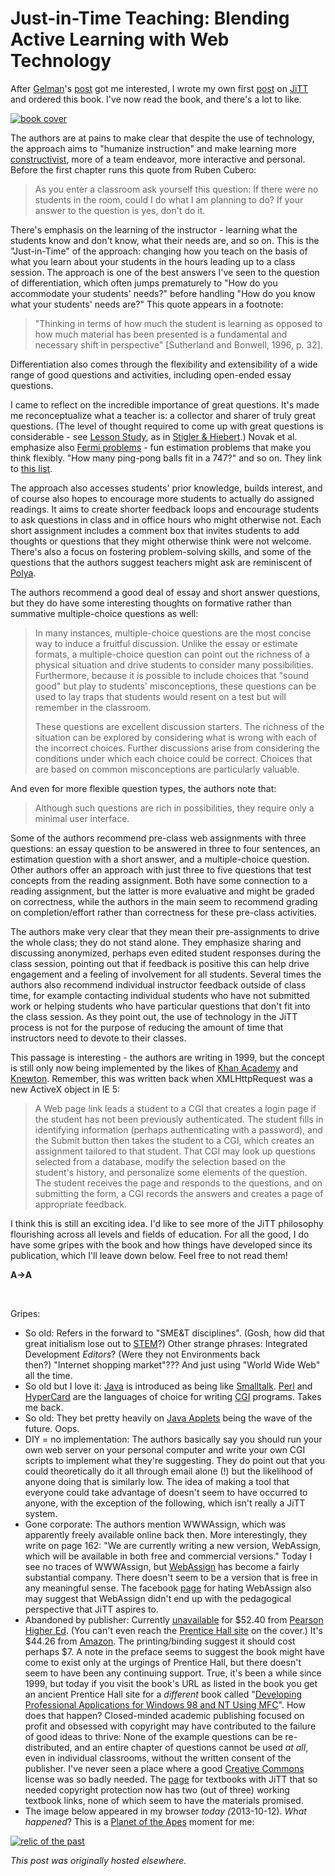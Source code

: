 # Just-in-Time Teaching: Blending Active Learning with Web Technology



After <a href="http://andrewgelman.com/">Gelman</a>'s <a href="http://andrewgelman.com/2013/09/27/setting-up-jitts-online/">post</a> got me interested, I wrote my own first <a href="http://planspace.org/2013/10/08/just-in-time-teaching-jitt-very-cool-but-hamstrung-by-lousy-name-and-lack-of-implementation/">post</a> on <a href="http://jittdl.physics.iupui.edu/jitt/">JiTT</a> and ordered this book. I've now read the book, and there's a lot to like.

<a href="http://www.amazon.com/Just-In-Time-Teaching-Blending-Learning-Technology/dp/0130850349/"><img class="aligncenter size-medium wp-image-408" alt="book cover" src="0130850349.jpg"></a>

<span>The authors are at pains to make clear that despite the use of technology, the approach aims to "humanize instruction" and make learning more <a href="http://en.wikipedia.org/wiki/Constructivism_(philosophy_of_education)">constructivist</a>, more of a team endeavor, more interactive and personal. Before the first chapter runs this quote from Ruben Cubero:</span>

<blockquote>As you enter a classroom ask yourself this question: If there were no students in the room, could I do what I am planning to do? If your answer to the question is yes, don't do it.</blockquote>
There's emphasis on the learning of the instructor - learning what the students know and don't know, what their needs are, and so on. This is the "Just-in-Time" of the approach: changing how you teach on the basis of what you learn about your students in the hours leading up to a class session. The approach is one of the best answers I've seen to the question of differentiation, which often jumps prematurely to "How do you accommodate your students' needs?" before handling "How do you know what your students' needs are?" This quote appears in a footnote:
<blockquote>"Thinking in terms of how much the student is learning as opposed to how much material has been presented is a fundamental and necessary shift in perspective" [Sutherland and Bonwell, 1996, p. 32].</blockquote>
Differentiation also comes through the flexibility and extensibility of a wide range of good questions and activities, including open-ended essay questions.

I came to reflect on the incredible importance of great questions. It's made me reconceptualize what a teacher is: a collector and sharer of truly great questions. (The level of thought required to come up with great questions is considerable - see&#160;<a href="http://en.wikipedia.org/wiki/Lesson_study">Lesson Study</a>, as in&#160;<a href="http://www.amazon.com/The-Teaching-Gap-Improving-Education/dp/1439143137">Stigler &amp; Hiebert</a>.) Novak et al. emphasize also <a href="http://en.wikipedia.org/wiki/Fermi_problem">Fermi problems</a>&#160;- fun estimation problems that make you think flexibly. "How many ping-pong balls fit in a 747?" and so on. They link to <a href="http://www.physics.umd.edu/perg/fermi/fermi.htm">this list</a>.

The approach also accesses students' prior knowledge, builds interest, and of course also hopes to encourage more students to actually do assigned readings. It aims to create shorter feedback loops and encourage students to ask questions in class and in office hours who might otherwise not. Each short assignment includes a comment box that invites students to add thoughts or questions that they might otherwise think were not welcome. There's also a focus on fostering problem-solving skills, and some of the questions that the authors suggest teachers might ask are reminiscent of <a href="http://planspace.org/2013/09/28/polyas-how-to-solve-it-quotes-and-comments/">Polya</a>.

The authors recommend a good deal of essay and short answer questions, but they do have some interesting thoughts on formative rather than summative multiple-choice questions as well:
<blockquote>In many instances, multiple-choice questions are the most concise way to induce a fruitful discussion. Unlike the essay or estimate formats, a multiple-choice question can point out the richness of a physical situation and drive students to consider many possibilities. Furthermore, because it is possible to include choices that "sound good" but play to students' misconceptions, these questions can be used to lay traps that students would resent on a test but will remember in the classroom.

These questions are excellent discussion starters. The richness of the situation can be explored by considering what is wrong with each of the incorrect choices. Further discussions arise from considering the conditions under which each choice could be correct. Choices that are based on common misconceptions are particularly valuable.</blockquote>
And even for more flexible question types, the authors note that:
<blockquote>Although such questions are rich in possibilities, they require only a minimal user interface.</blockquote>
<span>Some of the authors recommend pre-class web assignments with three questions: an essay question to be answered in three to four sentences, an estimation question with a short answer, and a multiple-choice question. Other authors offer an approach with just three to five questions that test concepts from the reading assignment. Both have some connection to a reading assignment, but the latter is more evaluative and might be graded on correctness, while the authors in the main seem to recommend grading on completion/effort rather than correctness for these pre-class activities.</span>

The authors make very clear that they mean their pre-assignments to drive the whole class; they do not stand alone. They emphasize sharing and discussing anonymized, perhaps even edited student responses during the class session, pointing out that if feedback is positive this can help drive engagement and a feeling of involvement for all students. Several times the authors also recommend individual instructor feedback outside of class time, for example contacting individual students who have not submitted work or helping students who have particular questions that don't fit into the class session. As they point out, the use of technology in the JiTT process is not for the purpose of reducing the amount of time that instructors need to devote to their classes.

This passage is interesting - the authors are writing in 1999, but the concept is still only now being implemented by the likes of <a href="https://www.khanacademy.org/exercisedashboard">Khan Academy</a> and <a href="http://www.knewton.com/">Knewton</a>. Remember, this was written back when XMLHttpRequest was a new ActiveX object in IE 5:
<blockquote>A Web page link leads a student to a CGI that creates a login page if the student has not been previously authenticated. The student fills in identifying information (perhaps authenticating with a password), and the Submit button then takes the student to a CGI, which creates an assignment tailored to that student. That CGI may look up questions selected from a database, modify the selection based on the student's history, and personalize some elements of the question. The student receives the page and responds to the questions, and on submitting the form, a CGI records the answers and creates a page of appropriate feedback.</blockquote>
I think this is still an exciting idea. I'd like to see more of the JiTT philosophy flourishing across all levels and fields of education. For all the good, I do have some gripes with the book and how things have developed since its publication, which I'll leave down below. Feel free to not read them!

<strong>A&#8594;A</strong>

&#160;

Gripes:

<ul>
	<li>So old: Refers in the forward to "SME&amp;T disciplines". (Gosh, how did that great initialism lose out to <a href="http://en.wikipedia.org/wiki/STEM_fields">STEM</a>?) Other strange phrases:&#160;Integrated Development&#160;<em>Editors</em>? (Were they not Environments back then?)&#160;"Internet shopping market"??? And just using "World Wide Web" all the time.</li>
	<li>So old but I love it: <a href="http://en.wikipedia.org/wiki/Java_(programming_language)">Java</a> is introduced as being like <a href="http://en.wikipedia.org/wiki/Smalltalk">Smalltalk</a>. <a href="http://en.wikipedia.org/wiki/Perl">Perl</a> and <a href="http://en.wikipedia.org/wiki/Hypercard">HyperCard</a> are the languages of choice for writing <a href="http://en.wikipedia.org/wiki/Common_Gateway_Interface">CGI</a> programs. Takes me back.</li>
	<li>So old: They bet pretty heavily on <a href="http://en.wikipedia.org/wiki/Java_applet">Java Applets</a> being the wave of the future. Oops.</li>
	<li>DIY = no implementation: The authors basically say you should run your own web server on your personal computer and write your own CGI scripts to implement what they're suggesting. They do point out that you could theoretically do it all through email alone (!) but the likelihood of anyone doing that is similarly low. The idea of making a tool that everyone could take advantage of doesn't seem to have occurred to anyone, with the exception of the following, which isn't really a JiTT system.</li>
	<li>Gone corporate: The authors mention WWWAssign, which was apparently freely available online back then. More interestingly, they write on page 162: "We are currently writing a new version, WebAssign, which will be available in both free and commercial versions." Today I see no traces of WWWAssign, but <a href="http://webassign.net/">WebAssign</a> has become a fairly substantial company. There doesn't seem to be a version that is free in any meaningful sense. The facebook <a href="https://www.facebook.com/pages/I-Hate-Webassign/137303309566">page</a> for hating WebAssign also may suggest that WebAssign didn't end up with the pedagogical perspective that JiTT aspires to.</li>
	<li>Abandoned by publisher: Currently <a href="http://www.pearsonhighered.com/pearsonhigheredus/educator/product/products_detail.page?isbn=0130850349">unavailable</a>&#160;for $52.40 from <a href="http://home.pearsonhighered.com/">Pearson Higher Ed</a>. (You can't even reach the <a href="http://www.prenhall.com">Prentice Hall site</a> on the cover.) It's $44.26 from <a href="http://www.amazon.com/Just-In-Time-Teaching-Blending-Learning-Technology/dp/0130850349/">Amazon</a>. The printing/binding suggest it should cost perhaps $7. A note in the preface seems to suggest the book might have come to exist only at the urgings of Prentice Hall, but there doesn't seem to have been any continuing support. True, it's been a while since 1999, but today if you visit the book's URL as listed in the book you get an ancient Prentice Hall site for a <em>different</em> book called "<a href="http://prenhall.com/allbooks/esm_0130850349.html">Developing Professional Applications for Windows 98 and NT Using MFC</a>". How does that happen? Closed-minded academic publishing focused on profit and obsessed with copyright may have contributed to the failure of good ideas to thrive: None of the example questions can be re-distributed, and an entire chapter of questions cannot be used <em>at all</em>, even in individual classrooms, without the written consent of the publisher. I've never seen a place where a good <a href="http://creativecommons.org/">Creative Commons</a> license was so badly needed. The <a href="http://prenhall.com/giancoli">page</a> for textbooks with JiTT that so needed copyright protection now has two (out of three) working textbook links, none of which seem to have the materials promised.</li>
	<li>The image below appeared in my browser <em>today (</em>2013-10-12). <em>What happened</em>? This is a <a href="http://www.youtube.com/watch?v=Gb4eZ7Z5yk8">Planet of the Apes</a> moment for me:</li>
</ul>

<a href="http://webphysics.davidson.edu/"><img class="aligncenter  wp-image-412" alt="relic of the past" src="screen-shot-2013-10-12-at-3-44-29-pm.png"></a>



*This post was originally hosted elsewhere.*

